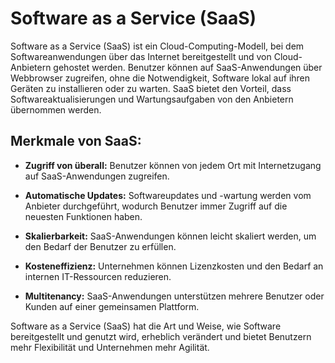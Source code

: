 # Software as a Service (SaaS)

Software as a Service (SaaS) ist ein Cloud-Computing-Modell, bei dem Softwareanwendungen über das Internet bereitgestellt und von Cloud-Anbietern gehostet werden. Benutzer können auf SaaS-Anwendungen über Webbrowser zugreifen, ohne die Notwendigkeit, Software lokal auf ihren Geräten zu installieren oder zu warten. SaaS bietet den Vorteil, dass Softwareaktualisierungen und Wartungsaufgaben von den Anbietern übernommen werden.

## Merkmale von SaaS:

- **Zugriff von überall:** Benutzer können von jedem Ort mit Internetzugang auf SaaS-Anwendungen zugreifen.

- **Automatische Updates:** Softwareupdates und -wartung werden vom Anbieter durchgeführt, wodurch Benutzer immer Zugriff auf die neuesten Funktionen haben.

- **Skalierbarkeit:** SaaS-Anwendungen können leicht skaliert werden, um den Bedarf der Benutzer zu erfüllen.

- **Kosteneffizienz:** Unternehmen können Lizenzkosten und den Bedarf an internen IT-Ressourcen reduzieren.

- **Multitenancy:** SaaS-Anwendungen unterstützen mehrere Benutzer oder Kunden auf einer gemeinsamen Plattform.

Software as a Service (SaaS) hat die Art und Weise, wie Software bereitgestellt und genutzt wird, erheblich verändert und bietet Benutzern mehr Flexibilität und Unternehmen mehr Agilität.
